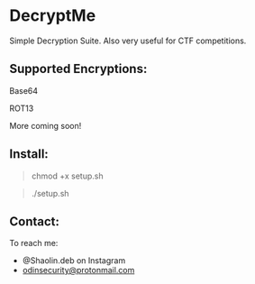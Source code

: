 # DecryptMe
Simple Decryption Suite. Also very useful for CTF 
competitions.

## Supported Encryptions:
Base64

ROT13

More coming soon!

## Install:
> chmod +x setup.sh

> ./setup.sh

## Contact:
To reach me:
- @Shaolin.deb on Instagram
- odinsecurity@protonmail.com
